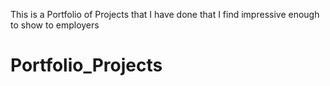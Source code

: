 This is a Portfolio of Projects that I have done that I find impressive enough to show to employers
# Portfolio_Projects
